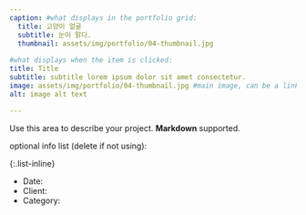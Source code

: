```yaml
---
caption: #what displays in the portfolio grid:
  title: 고양이 얼굴
  subtitle: 눈이 맑다.
  thumbnail: assets/img/portfolio/04-thumbnail.jpg
  
#what displays when the item is clicked:
title: Title
subtitle: subtitle lorem ipsum dolor sit amet consectetur.
image: assets/img/portfolio/04-thumbnail.jpg #main image, can be a link or a file in assets/img/portfolio
alt: image alt text

---
```

Use this area to describe your project. **Markdown** supported.

optional info list (delete if not using):

{:.list-inline} 
- Date: 
- Client: 
- Category: 


